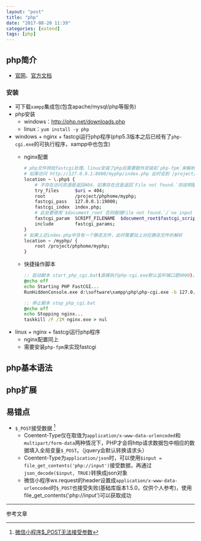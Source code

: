 ```yaml
---
layout: "post"
title: "php"
date: "2017-08-20 11:39"
categories: [extend]
tags: [php]
---
```


## php简介

- [官网](http://www.php.net/)、[官方文档](http://php.net/manual/zh/)

### 安装

- 可下载`xampp`集成包(包含apache/mysql/php等服务)
- php安装
    - windows：http://php.net/downloads.php
    - linux：`yum install -y php`
- windows + nginx + fastcgi运行php程序(php5.3版本之后已经有了`php-cgi.exe`的可执行程序，xampp中也包含)
    - nginx配置

        ```bash
        # php文件转给fastcgi处理。linux安装了php后需要额外安装如`php-fpm`来解析(windows安装了php，里面自带php-cgi.exe)
        # 如果访问 http://127.0.0.1:8080/myphp/index.php 此时会到 /project/phphome/myphp 目录寻找/访问 index.php 文件
        location ~ \.php$ {
            # 不存在访问资源是返回404，如果存在还是返回`File not found.`则说明配置有问题
            try_files      $uri = 404;
            root           /project/phphome/myphp;
            fastcgi_pass   127.0.0.1:19000;
            fastcgi_index  index.php;
            # 此处要使用`$document_root`否则报错File not found.`/`no input file specified`
            fastcgi_param  SCRIPT_FILENAME  $document_root$fastcgi_script_name;
            include        fastcgi_params;
        }
        # 如果上述index.php中含有一个静态文件，此时需要加上对应静态文件的解析
        location ~ /myphp/ {
            root /project/phphome/myphp;
        }
        ```
    - 快捷操作脚本

        ```bat
        :: 启动脚本 start_php_cgi.bat(直接执行php-cgi.exe默认监听端口是9000)。此处使用`RunHiddenConsole.exe`需要加入到PATH，下载地址`http://redmine.lighttpd.net/attachments/download/660/RunHiddenConsole.zip`
        @echo off
        echo Starting PHP FastCGI...
        RunHiddenConsole.exe d:\software\xampp\php\php-cgi.exe -b 127.0.0.1:19000 -c d:\software\xampp\php\php.ini

        :: 停止脚本 stop_php_cgi.bat
        @echo off
        echo Stopping nginx...
        taskkill /F /IM nginx.exe > nul
        ```
- linux + nginx + fastcgi运行php程序
    - nginx配置同上
    - 需要安装`php-fpm`来实现fastcgi

## php基本语法

## php扩展

## 易错点

- `$_POST`接受数据 [^1]
    - Coentent-Type仅在取值为`application/x-www-data-urlencoded`和`multipart/form-data`两种情况下，PHP才会将http请求数据包中相应的数据填入全局变量`$_POST`。（jquery会默认转换请求头）
    - Coentent-Type为`application/json`时，可以使用`$input = file_get_contents('php://input')`接受数据，再通过`json_decode($input, TRUE)`转换成json对象
    - 微信小程序wx.request的header设置成`application/x-www-data-urlencoded`时`$_POST`也接受失败(基础库版本1.5.0，仅供个人参考)，使用file_get_contents('php://input')可以获取成功







---

参考文章

[^1]: [微信小程序$_POST无法接受参数](http://blog.csdn.net/qw_xingzhe/article/details/59693782)
